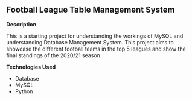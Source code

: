 Football League Table Management System
---

**Description**

This is a starting project for understanding the workings of MySQL and understanding Database Management System. This project aims to showcase the different football teams in the top 5 leagues and show the final standings of the 2020/21 season.

**Technologies Used**

- Database
- MySQL
- Python
